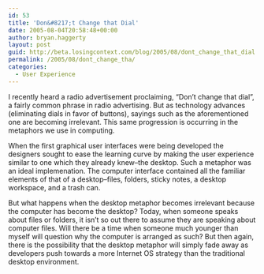 ```yaml
---
id: 53
title: 'Don&#8217;t Change that Dial'
date: 2005-08-04T20:58:48+00:00
author: bryan.haggerty
layout: post
guid: http://beta.losingcontext.com/blog/2005/08/dont_change_that_dial.php
permalink: /2005/08/dont_change_tha/
categories:
  - User Experience
---
```

I recently heard a radio advertisement proclaiming, &#8220;Don&#8217;t change that dial&#8221;, a fairly common phrase in radio advertising. But as technology advances (eliminating dials in favor of buttons), sayings such as the aforementioned one are becoming irrelevant. This same progression is occurring in the metaphors we use in computing.

When the first graphical user interfaces were being developed the designers sought to ease the learning curve by making the user experience similar to one which they already knew&#8211;the desktop. Such a metaphor was an ideal implemenation. The computer interface contained all the familiar elements of that of a desktop&#8211;files, folders, sticky notes, a desktop workspace, and a trash can.

But what happens when the desktop metaphor becomes irrelevant because the computer has become the desktop? Today, when someone speaks about files or folders, it isn&#8217;t so out there to assume they are speaking about computer files. Will there be a time when someone much younger than myself will question why the computer is arranged as such? But then again, there is the possibility that the desktop metaphor will simply fade away as developers push towards a more Internet OS strategy than the traditional desktop environment.